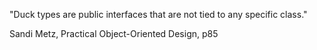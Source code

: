 "Duck types are public interfaces that are not tied to any specific class."

Sandi Metz, Practical Object-Oriented Design, p85